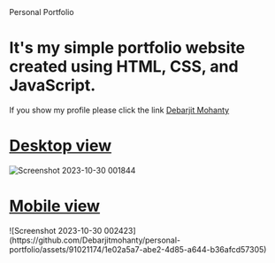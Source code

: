 <html>
  <head>Personal Portfolio</head>
  <body>
    <h1>It's my simple portfolio website created using HTML, CSS, and JavaScript.</h1>
 <p> If you show my profile please click the link <a href=https://debarjitmohanty.netfy.info/>Debarjit Mohanty</a></p>
  </body>
</html>

<h1><u>Desktop view</u></h1>

![Screenshot 2023-10-30 001844](https://github.com/Debarjitmohanty/personal-portfolio/assets/91021174/c04a9c7a-ef17-473d-b843-b7ba787173e5)

<h1><u>Mobile view</u></h1>
![Screenshot 2023-10-30 002423](https://github.com/Debarjitmohanty/personal-portfolio/assets/91021174/1e02a5a7-abe2-4d85-a644-b36afcd57305)




